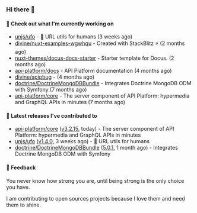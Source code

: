 ### Hi there 👋

#### 👷 Check out what I'm currently working on

- [unjs/ufo](https://github.com/unjs/ufo) - 🔗 URL utils for humans (3 weeks ago)
- [divine/nuxt-examples-wgwhqu](https://github.com/divine/nuxt-examples-wgwhqu) - Created with StackBlitz ⚡️ (2 months ago)
- [nuxt-themes/docus-docs-starter](https://github.com/nuxt-themes/docus-docs-starter) - Starter template for Docus. (2 months ago)
- [api-platform/docs](https://github.com/api-platform/docs) - API Platform documentation (4 months ago)
- [divine/apipbug](https://github.com/divine/apipbug) -  (4 months ago)
- [doctrine/DoctrineMongoDBBundle](https://github.com/doctrine/DoctrineMongoDBBundle) - Integrates Doctrine MongoDB ODM with Symfony (7 months ago)
- [api-platform/core](https://github.com/api-platform/core) - The server component of API Platform: hypermedia and GraphQL APIs in minutes (7 months ago)

#### 🔭 Latest releases I've contributed to

- [api-platform/core](https://github.com/api-platform/core) ([v3.2.15](https://github.com/api-platform/core/releases/tag/v3.2.15), today) - The server component of API Platform: hypermedia and GraphQL APIs in minutes
- [unjs/ufo](https://github.com/unjs/ufo) ([v1.4.0](https://github.com/unjs/ufo/releases/tag/v1.4.0), 3 weeks ago) - 🔗 URL utils for humans
- [doctrine/DoctrineMongoDBBundle](https://github.com/doctrine/DoctrineMongoDBBundle) ([5.0.1](https://github.com/doctrine/DoctrineMongoDBBundle/releases/tag/5.0.1), 1 month ago) - Integrates Doctrine MongoDB ODM with Symfony

#### 💬 Feedback
You never know how strong you are, until being strong is the only choice you have.

I am contributing to open sources projects because I love them and need them to shine.
